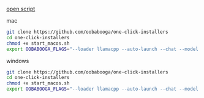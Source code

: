 [open script](http://localhost:5174/script?ver=v1&inputArea=https%3A%2F%2Fgithub.com%2Fmelodysdreamj%2FGitPlayer-Scripts%2Fblob%2Fmain%2Fscripts%2Foobabooga%2Ftext-generation-webui%2Fgitplayer%2Fmian.onelink%0A(description)%0A%0A%0A---%20parameter%20---%0A(define%20parameter)%0A%0A)

mac
```bash
git clone https://github.com/oobabooga/one-click-installers
cd one-click-installers
chmod +x start_macos.sh
export OOBABOOGA_FLAGS="--loader llamacpp --auto-launch --chat --model llama-2-7b-guanaco-qlora.ggmlv3.q2_K.bin --extensions google_translate"
```

windows
```bash
git clone https://github.com/oobabooga/one-click-installers
cd one-click-installers
chmod +x start_macos.sh
export OOBABOOGA_FLAGS="--loader llamacpp --auto-launch --chat --model llama-2-7b-guanaco-qlora.ggmlv3.q2_K.bin --extensions google_translate"
```